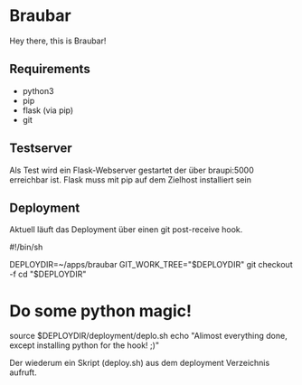 # Braubar

Hey there, this is Braubar!

## Requirements

- python3
- pip
- flask (via pip)
- git 


## Testserver

Als Test wird ein Flask-Webserver gestartet der über braupi:5000 erreichbar ist. 
Flask muss mit pip auf dem Zielhost installiert sein



## Deployment

Aktuell läuft das Deployment über einen git post-receive hook. 
                                                                                               
 #!/bin/sh 
 
 DEPLOYDIR=~/apps/braubar
 GIT_WORK_TREE="$DEPLOYDIR" git checkout -f
 cd "$DEPLOYDIR" 
 
 # Do some python magic!
 
 source $DEPLOYDIR/deployment/deplo.sh
 echo "Alimost everything done, except installing python for the hook! ;)"
 
Der wiederum ein Skript (deploy.sh) aus dem deployment Verzeichnis aufruft.
